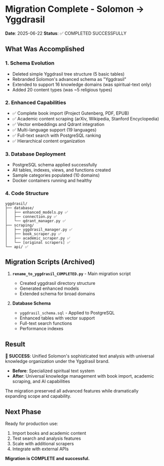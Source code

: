 # Migration Complete - Solomon → Yggdrasil

**Date**: 2025-06-22
**Status**: ✅ COMPLETED SUCCESSFULLY

## What Was Accomplished

### 1. **Schema Evolution**
- Deleted simple Yggdrasil tree structure (5 basic tables)
- Rebranded Solomon's advanced schema as "Yggdrasil"
- Extended to support 16 knowledge domains (was spiritual-text only)
- Added 20 content types (was ~5 religious types)

### 2. **Enhanced Capabilities**
- ✅ Complete book import (Project Gutenberg, PDF, EPUB)
- ✅ Academic content scraping (arXiv, Wikipedia, Stanford Encyclopedia)
- ✅ Vector embeddings and Qdrant integration
- ✅ Multi-language support (19 languages)
- ✅ Full-text search with PostgreSQL ranking
- ✅ Hierarchical content organization

### 3. **Database Deployment**
- PostgreSQL schema applied successfully
- All tables, indexes, views, and functions created
- Sample categories populated (10 domains)
- Docker containers running and healthy

### 4. **Code Structure**
```
yggdrasil/
├── database/
│   ├── enhanced_models.py ✅
│   ├── connection.py ✅
│   └── qdrant_manager.py ✅
├── scraping/
│   ├── yggdrasil_manager.py ✅
│   ├── book_scraper.py ✅
│   ├── academic_scraper.py ✅
│   └── [original scrapers] ✅
└── api/ ✅
```

## Migration Scripts (Archived)

1. **`rename_to_yggdrasil_COMPLETED.py`** - Main migration script
   - Created yggdrasil directory structure
   - Generated enhanced models
   - Extended schema for broad domains

2. **Database Schema**
   - `yggdrasil_schema.sql` - Applied to PostgreSQL
   - Enhanced tables with vector support
   - Full-text search functions
   - Performance indexes

## Result

**🎉 SUCCESS**: Unified Solomon's sophisticated text analysis with universal knowledge organization under the Yggdrasil brand.

- **Before**: Specialized spiritual text system
- **After**: Universal knowledge management with book import, academic scraping, and AI capabilities

The migration preserved all advanced features while dramatically expanding scope and capability.

## Next Phase

Ready for production use:
1. Import books and academic content
2. Test search and analysis features  
3. Scale with additional scrapers
4. Integrate with external APIs

**Migration is COMPLETE and successful.**

